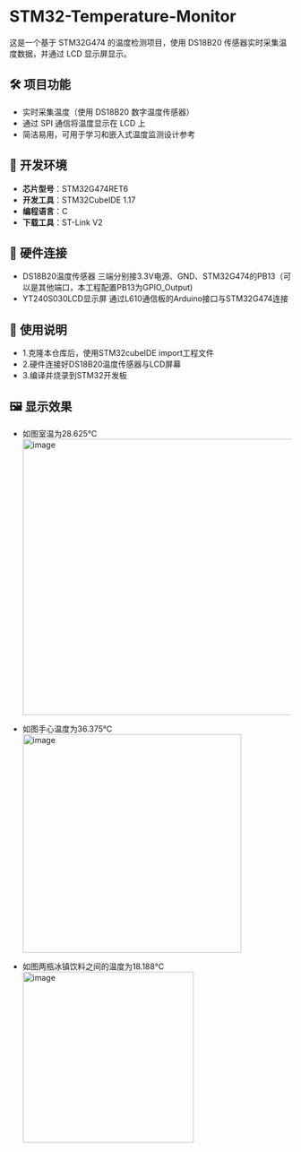 # STM32-Temperature-Monitor

这是一个基于 STM32G474 的温度检测项目，使用 DS18B20 传感器实时采集温度数据，并通过 LCD 显示屏显示。

 ## 🛠 项目功能

- 实时采集温度（使用 DS18B20 数字温度传感器）
- 通过 SPI 通信将温度显示在 LCD 上
- 简洁易用，可用于学习和嵌入式温度监测设计参考

 ## 🔧 开发环境

- **芯片型号**：STM32G474RET6
- **开发工具**：STM32CubeIDE 1.17
- **编程语言**：C
- **下载工具**：ST-Link V2

 ## 🔌 硬件连接
- DS18B20温度传感器 三端分别接3.3V电源、GND、STM32G474的PB13（可以是其他端口，本工程配置PB13为GPIO_Output)
- YT240S030LCD显示屏 通过L610通信板的Arduino接口与STM32G474连接

 ## 🚀 使用说明
- 1.克隆本仓库后，使用STM32cubeIDE import工程文件
- 2.硬件连接好DS18B20温度传感器与LCD屏幕
- 3.编译并烧录到STM32开发板
  
 ## 🖼 显示效果
- 如图室温为28.625℃                              <img width="493" alt="image" src="https://github.com/user-attachments/assets/a5f8daa6-672f-49a2-8930-87f6fb03240e" />


- 如图手心温度为36.375℃                          <img width="390" alt="image" src="https://github.com/user-attachments/assets/3bab3572-3b81-497b-9cde-7e1843944ebf" />


- 如图两瓶冰镇饮料之间的温度为18.188℃             <img width="305" alt="image" src="https://github.com/user-attachments/assets/30379f50-7983-493f-98af-8a0c04b8f2f9" />

